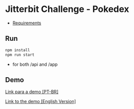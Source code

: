# Jitterbit Challenge - Pokedex

- [Requirements](./requirements.md)

## Run

```bash
npm install
npm run start
```

- for both /api and /app

## Demo

[Link para a demo [PT-BR]](https://www.loom.com/share/8a0c12faaa55478dae37c4066fc927ba)

[Link to the demo [English Version]](https://www.loom.com/share/043bdc21fbba479baf3945f58c41f764)
